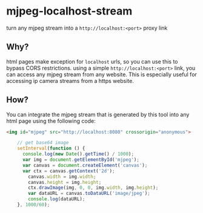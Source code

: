# mjpeg-localhost-stream
turn any mjpeg stream into a `http://localhost:<port>` proxy link

## Why?
html pages make exception for `localhost` urls, so you can use this to bypass CORS restrictions. using a simple `http://localhost:<port>` link, you can access any mjpeg stream from any website. This is especially useful for accessing ip camera streams from a https website.

## How?

You can integrate the mjpeg stream that is generated by this tool into any html page using the following code:

```html
<img id="mjpeg" src="http://localhost:8080" crossorigin="anonymous">
```

```javascript
    // get base64 image
    setInterval(function () {
      console.log(new Date().getTime() / 1000);
      var img = document.getElementById('mjpeg');
      var canvas = document.createElement('canvas');
      var ctx = canvas.getContext('2d');
        canvas.width = img.width;
        canvas.height = img.height;
        ctx.drawImage(img, 0, 0, img.width, img.height);
        var dataURL = canvas.toDataURL('image/jpeg');
        console.log(dataURL);
    }, 1000/60);
```


